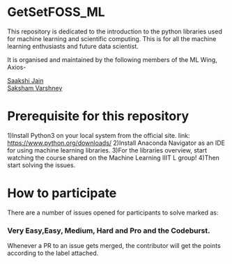 # GetSetFOSS_ML
This repository is dedicated to the introduction to the python libraries used for machine learning and scientific computing.
This is for all the machine learning enthusiasts and future data scientist.

It is organised and maintained by the following members of the ML Wing, Axios-

[Saakshi Jain](https://github.com/sa4k5hi) <br />
[Saksham Varshney](https://github.com/sakshamv30)


# Prerequisite for this repository
1)Install Python3 on your local system from the official site.
link: https://www.python.org/downloads/
2)Install Anaconda Navigator as an IDE for using machine learning libraries.
3)For the libraries overview, start watching the course shared on the Machine Learning IIIT L group!
4)Then start solving the issues.

# How to participate
There are a number of issues opened for participants to solve marked as:

### Very Easy,Easy, Medium, Hard and Pro and the Codeburst.

Whenever a PR to an issue gets merged, the contributor will get the points according to the label attached.
